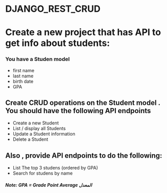 # DJANGO_REST_CRUD


# Create a new project that has API to get info about students:

### You have a Studen model 
- first name
- last name
- birth date
- GPA


## Create CRUD operations on the Student model . You should have the following API endpoints
- Create a new Student
- List / display all Students
- Update a Student information
- Delete a Student

## Also , provide API endpoints to do the following:
- List The top 3 studens (ordered by GPA)
- Search for studens by name


##### Note: GPA = Grade Point Average المعدل
